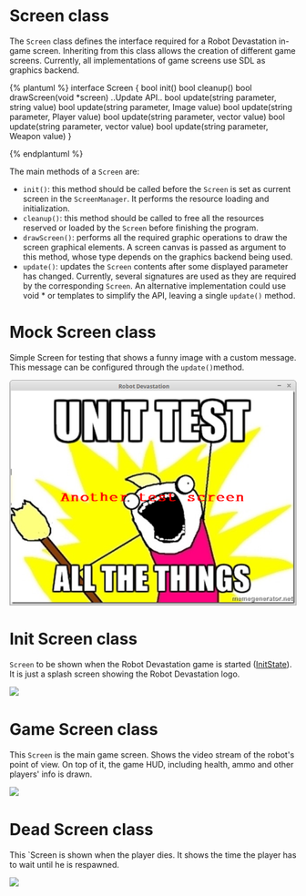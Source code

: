 # Screen class
The `Screen` class defines the interface required for a Robot Devastation in-game screen. Inheriting from this class allows the creation of different game screens. Currently, all implementations of game screens use SDL as graphics backend.

{% plantuml %}
interface Screen {
bool init()
bool cleanup()
bool drawScreen(void *screen)
..Update API..
bool update(string parameter, string value)
bool update(string parameter, Image value)
bool update(string parameter, Player value)
bool update(string parameter, vector<Player> value) 
bool update(string parameter, vector<Target> value) 
bool update(string parameter, Weapon value) 
}

{% endplantuml %}


The main methods of a `Screen` are:

* `init()`: this method should be called before the `Screen` is set as current screen in the `ScreenManager`. It performs the resource loading and initialization.
* `cleanup()`: this method should be called to free all the resources reserved or loaded by the `Screen` before finishing the program.
* `drawScreen()`: performs all the required graphic operations to draw the screen graphical elements. A screen canvas is passed as argument to this method, whose type depends on the graphics backend being used.
* `update()`: updates the `Screen` contents after some displayed parameter has changed. Currently, several signatures are used as they are required by the corresponding `Screen`. An alternative implementation could use void * or templates to simplify the API, leaving a single `update()` method.

# Mock Screen class
Simple Screen for testing that shows a funny image with a custom message. This message can be configured through the `update()`method.

![](assets/mockscreen.png)

# Init Screen class
`Screen` to be shown when the Robot Devastation game is started ([InitState](init-state.md)). It is just a splash screen showing the Robot Devastation logo.

![](../assets/initscreen.png)

# Game Screen class
This `Screen` is the main game screen. Shows the video stream of the robot's point of view. On top of it, the game HUD, including health, ammo and other players' info is drawn.

![](../assets/gamescreen.png)

# Dead Screen class
This `Screen is shown when the player dies. It shows the time the player has to wait until he is respawned.

![](../assets/deadscreen.png)